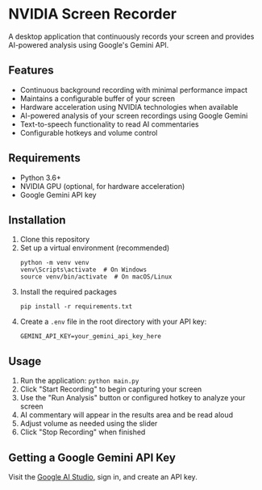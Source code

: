 # NVIDIA Screen Recorder

A desktop application that continuously records your screen and provides AI-powered analysis using Google's Gemini API.

## Features

- Continuous background recording with minimal performance impact
- Maintains a configurable buffer of your screen
- Hardware acceleration using NVIDIA technologies when available
- AI-powered analysis of your screen recordings using Google Gemini
- Text-to-speech functionality to read AI commentaries
- Configurable hotkeys and volume control

## Requirements

- Python 3.6+
- NVIDIA GPU (optional, for hardware acceleration)
- Google Gemini API key

## Installation

1. Clone this repository
2. Set up a virtual environment (recommended)
   ```
   python -m venv venv
   venv\Scripts\activate  # On Windows
   source venv/bin/activate  # On macOS/Linux
   ```
3. Install the required packages
   ```
   pip install -r requirements.txt
   ```
4. Create a `.env` file in the root directory with your API key:
   ```
   GEMINI_API_KEY=your_gemini_api_key_here
   ```

## Usage

1. Run the application: `python main.py`
2. Click "Start Recording" to begin capturing your screen
3. Use the "Run Analysis" button or configured hotkey to analyze your screen
4. AI commentary will appear in the results area and be read aloud
5. Adjust volume as needed using the slider
6. Click "Stop Recording" when finished

## Getting a Google Gemini API Key

Visit the [Google AI Studio](https://makersuite.google.com/app/apikey), sign in, and create an API key. 